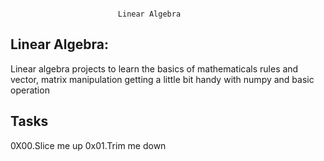 ```

						Linear Algebra
```
## Linear Algebra:

Linear algebra projects to learn the basics of mathematicals rules and vector, matrix manipulation
getting a little bit handy with numpy and basic operation

## Tasks

0X00.Slice me up
0x01.Trim me down
